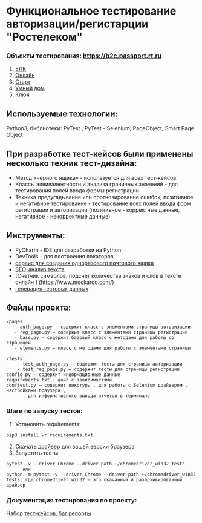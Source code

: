 # Функциональное тестирование авторизации/регистарции "Ростелеком"

### Объекты тестирования: https://b2c.passport.rt.ru

1. [ЕЛК](https://lk.rt.ru/)
1. [Онлайн](https://my.rt.ru/)
1. [Старт](https://start.rt.ru/)
1. [Умный дом](https://lk.smarthome.rt.ru/)
1. [Ключ](https://key.rt.ru/)

## Используемые технологии: 
Python3, библиотеки: PyTest , PyTest - Selenium; PageObject, Smart Page Object

## При разработке тест-кейсов были применены несколько техник тест-дизайна:
- Метод «черного ящика» - используется для всех тест-кейсов.
- Классы эквивалентности и анализа граничных значений - для тестирования полей ввода формы регистрации
- Техника предугадывание или прогнозирование ошибок, позитивное и негативное тестирование  - тестирование всех полей ввода форм регистрации и авторизации (позитивное - корректные данные, негативное - некорректные данные)

## Инструменты:
- PyCharm - IDE для разработки на Python
- DevTools - для построения локаторов
- [сервис для создания одноразового почтового ящика](https://temp-mail.org/ru/ )
- [SEO-анализ текста](https://text.ru/seo)
- [Счетчик символов, подсчет количества знаков и слов в тексте онлайн
] (https://www.mockaroo.com/)
- [генерация тестовых данных](https://www.blindtextgenerator.com/ru)


## Файлы проекта:
```
/pages:
   - auth_page.py – содержит класс с элементами страницы авторизации 
   - reg_page.py – содержит класс с элементами страницы регистрации
   - base.py – содержит базовый класс с методами для работы со страницей
   - elements.py – класс с методами для работы с элементами страницы

/tests:
    - test_auth_page.py – содержит тесты для страницы авторизации 
    - test_reg_page.py – содержит тесты для страницы регистрации 
config.py – содержит информационные данные
requirements.txt - файл с зависимостями
conftest.py – содержит фикстуры , для работы с Selenium драйвером , настройками браузера , 
        для информативного вывода отчетов в терминале
```
### Шаги по запуску тестов:
1. Установить requirements:
```
pip3 install -r requirements.txt
```
2. Скачать [драйвер](https://chromedriver.chromium.org/downloads) для вашей версии браузера 
3. Запустить тесты:
````
pytest -v --driver Chrome --driver-path ~/chromedriver_win32 tests
      или
python -m pytest -v --driver Chrome --driver-path ~/chromedriver_win32 tests, где chromedriver_win32 – это скачанный и разархивированный драйвер
````

### Документация тестирования по проекту:
Набор [тест-кейсов, баг репорты]([https://docs.google.com/spreadsheets/d/1hjf-kMp_5_3oQwT0DCBYLYeP9vrCYdmqmVWGgZuIuxE/edit?usp=sharing])
